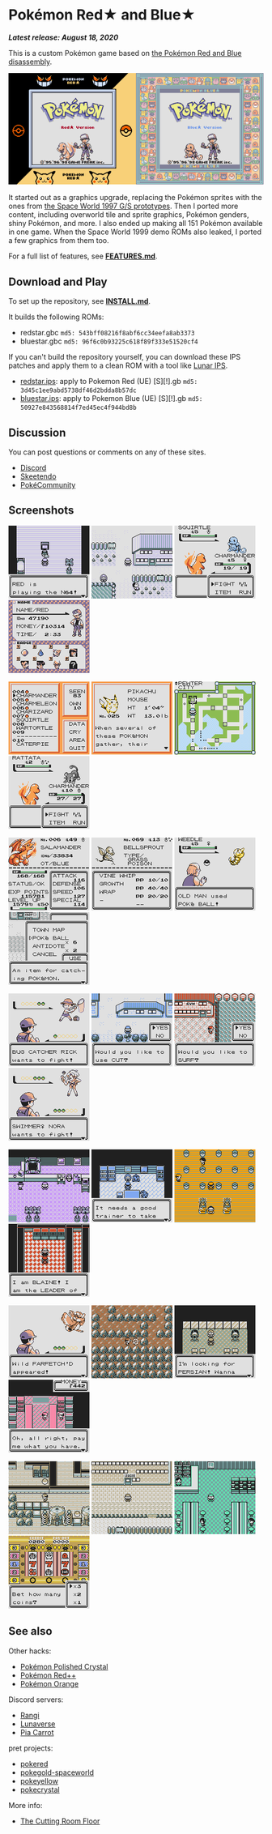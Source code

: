 # Pokémon Red★ and Blue★

***Latest release: August 18, 2020***

This is a custom Pokémon game based on [the Pokémon Red and Blue disassembly](https://github.com/pret/pokered).

![titles](screenshots/titles.png)

It started out as a graphics upgrade, replacing the Pokémon sprites with the ones from [the Space World 1997 G/S prototypes](https://github.com/pret/pokegold-spaceworld). Then I ported more content, including overworld tile and sprite graphics, Pokémon genders, shiny Pokémon, and more. I also ended up making all 151 Pokémon available in one game. When the Space World 1999 demo ROMs also leaked, I ported a few graphics from them too.

For a full list of features, see [**FEATURES.md**](FEATURES.md).


## Download and Play

To set up the repository, see [**INSTALL.md**](INSTALL.md).

It builds the following ROMs:

* redstar.gbc  `md5: 543bff08216f8abf6cc34eefa8ab3373`
* bluestar.gbc `md5: 96f6c0b93225c618f89f333e51520cf4`

If you can't build the repository yourself, you can download these IPS patches and apply them to a clean ROM with a tool like [Lunar IPS](https://fusoya.eludevisibility.org/lips/).

* [redstar.ips](patches/redstar.ips):   apply to Pokemon Red (UE) [S][!].gb  `md5: 3d45c1ee9abd5738df46d2bdda8b57dc`
* [bluestar.ips](patches/bluestar.ips): apply to Pokemon Blue (UE) [S][!].gb `md5: 50927e843568814f7ed45ec4f944bd8b`


## Discussion

You can post questions or comments on any of these sites.

* [Discord](https://discord.gg/UfXWKfN)
* [Skeetendo](https://hax.iimarckus.org/topic/7470/)
* [PokéCommunity](https://www.pokecommunity.com/showthread.php?t=409459)


## Screenshots

![n64](screenshots/n64.png)
![pallet-town](screenshots/pallet-town.png)
![battle](screenshots/battle.png)
![trainer-card](screenshots/trainer-card.png)
  
![pokedex](screenshots/pokedex.png)
![pokedex-entry](screenshots/pokedex-entry.png)
![town-map](screenshots/town-map.png)
![wild-shiny](screenshots/wild-shiny.png)
  
![stats-1](screenshots/stats-1.png)
![stats-2](screenshots/stats-2.png)
![old-man](screenshots/old-man.png)
![item-description](screenshots/item-description.png)
  
![bug-catcher-rick](screenshots/bug-catcher-rick.png)
![cut](screenshots/cut.png)
![surf](screenshots/surf.png)
![swimmerf-nora](screenshots/swimmerf-nora.png)
  
![pokemon-center](screenshots/pokemon-center.png)
![gift-bulbasaur](screenshots/gift-bulbasaur.png)
![pewter-gym](screenshots/vermilion-gym.png)
![blaine](screenshots/blaine.png)
  
![wild-farfetchd](screenshots/wild-farfetchd.png)
![other-fossil](screenshots/other-fossil.png)
![trade](screenshots/trade.png)
![safari-zone](screenshots/safari-zone.png)
  
![rocket-hideout](screenshots/power-plant.png)
![pokemon-league](screenshots/pokemon-league.png)
![game-corner](screenshots/game-corner.png)
![gatehouse](screenshots/slot-machine.png)


## See also

Other hacks:

* [Pokémon Polished Crystal](https://github.com/Rangi42/polishedcrystal)
* [Pokémon Red++](https://github.com/TheFakeMateo/RedPlusPlus/)
* [Pokémon Orange](https://github.com/PiaCarrot/pokeorange)

Discord servers:

* [Rangi](https://discord.gg/ZK5pqK8)
* [Lunaverse](https://discord.gg/SQwkd7r)
* [Pia Carrot](https://discord.gg/UKTyj3t)

pret projects:

* [pokered](https://github.com/pret/pokered)
* [pokegold-spaceworld](https://github.com/pret/pokegold-spaceworld)
* [pokeyellow](https://github.com/pret/pokeyellow)
* [pokecrystal](https://github.com/pret/pokecrystal)

More info:

* [The Cutting Room Floor](https://tcrf.net/Proto:Pok%C3%A9mon_Gold_and_Silver)
